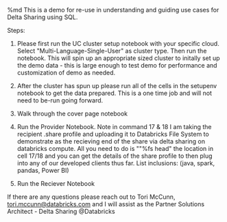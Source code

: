 %md
This is a demo for re-use in understanding and guiding use cases for Delta Sharing using SQL.


Steps: 
1. Please first run the UC cluster setup notebook with your specific cloud. Select "Multi-Language-Single-User" as cluster type. Then run the notebook. This will spin up an appropriate sized cluster to initally set up the demo data - this is large enough to test demo for performance and customization of demo as needed. 

2. After the cluster has spun up please run all of the cells in the setupenv notebook to get the data prepared. This is a one time job and will not need to be-run going forward.

3. Walk through the cover page notebook

4. Run the Provider Notebook. Note in command 17 & 18 I am taking the recipient .share profile and uploading it to Databricks File System to demonstrate as the recieving end of the share via delta sharing on databricks compute. All you need to do is ""%fs head" the location in cell 17/18 and you can get the details of the share profile to then plug into any of our developed clients thus far. List inclusions: (java, spark, pandas, Power BI)

5. Run the Reciever Notebook



If there are any questions please reach out to Tori McCunn, tori.mccunn@databricks.com and I will assist as the Partner Solutions Architect - Delta Sharing @Databricks